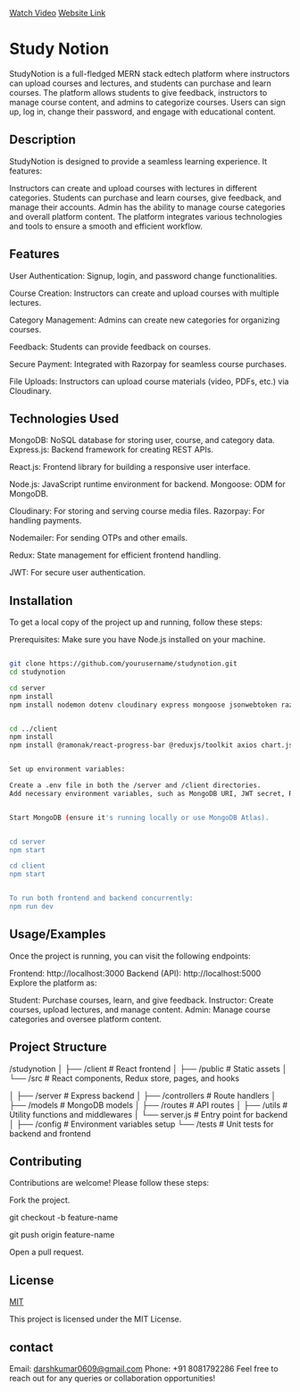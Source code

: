 
[Watch Video](https://www.dropbox.com/s/your-video-link)
[Website Link](https://darshstudynotion1718.vercel.app/)

# Study Notion

StudyNotion is a full-fledged MERN stack edtech platform where instructors can upload courses and lectures, and students can purchase and learn courses. The platform allows students to give feedback, instructors to manage course content, and admins to categorize courses. Users can sign up, log in, change their password, and engage with educational content.


## Description
StudyNotion is designed to provide a seamless learning experience. It features:

Instructors can create and upload courses with lectures in different categories.
Students can purchase and learn courses, give feedback, and manage their accounts.
Admin has the ability to manage course categories and overall platform content.
The platform integrates various technologies and tools to ensure a smooth and efficient workflow.
## Features

User Authentication: Signup, login, and password change functionalities.

Course Creation: Instructors can create and upload courses with multiple lectures.

Category Management: Admins can create new categories for organizing courses.

Feedback: Students can provide feedback on courses.

Secure Payment: Integrated with Razorpay for seamless course purchases.

File Uploads: Instructors can upload course materials (video, PDFs, etc.) via Cloudinary.


## Technologies Used

MongoDB: NoSQL database for storing user, course, and category data.
Express.js: Backend framework for creating REST APIs.

React.js: Frontend library for building a responsive user 
interface.

Node.js: JavaScript runtime environment for backend.
Mongoose: ODM for MongoDB.

Cloudinary: For storing and serving course media files.
Razorpay: For handling payments.

Nodemailer: For sending OTPs and other emails.

Redux: State management for efficient frontend handling.

JWT: For secure user authentication.
## Installation

To get a local copy of the project up and running, follow these steps:

Prerequisites:
Make sure you have Node.js installed on your machine.
```bash

git clone https://github.com/yourusername/studynotion.git
cd studynotion

cd server
npm install
npm install nodemon dotenv cloudinary express mongoose jsonwebtoken razorpay cookie-parser otp-generator nodemailer bcrypt cors express-fileupload concurrently


cd ../client
npm install
npm install @ramonak/react-progress-bar @reduxjs/toolkit axios chart.js concurrently copy-to-clipboard react react-chartjs-2 react-dom react-dropzone react-hook-form react-hot-toast react-icons react-markdown react-otp-input react-rating-stars-component react-redux react-router-dom react-scripts react-super-responsive-table react-toastify react-type-animation redux redux-toolkit swiper video-react web-vitals


Set up environment variables:

Create a .env file in both the /server and /client directories.
Add necessary environment variables, such as MongoDB URI, JWT secret, Razorpay API keys, and Cloudinary API credentials.


Start MongoDB (ensure it's running locally or use MongoDB Atlas).


cd server
npm start

cd client
npm start


To run both frontend and backend concurrently:
npm run dev

```
    
## Usage/Examples

Once the project is running, you can visit the following endpoints:

Frontend: http://localhost:3000
Backend (API): http://localhost:5000
Explore the platform as:

Student: Purchase courses, learn, and give feedback.
Instructor: Create courses, upload lectures, and manage content.
Admin: Manage course categories and oversee platform content.


## Project Structure

/studynotion
│
├── /client             # React frontend
│   ├── /public         # Static assets
│   └── /src            # React components, Redux store, pages, and hooks


│
├── /server             # Express backend
│   ├── /controllers    # Route handlers
│   ├── /models         # MongoDB models
│   ├── /routes         # API routes
│   ├── /utils          # Utility functions and middlewares
│   └── server.js       # Entry point for backend
│
├── /config             # Environment variables setup
└── /tests              # Unit tests for backend and frontend

## Contributing

Contributions are welcome! Please follow these steps:

Fork the project.

git checkout -b feature-name


git push origin feature-name


Open a pull request.





## License

[MIT](https://choosealicense.com/licenses/mit/)


This project is licensed under the MIT License.


## contact

Email: darshkumar0609@gmail.com
Phone: +91 8081792286
Feel free to reach out for any queries or collaboration opportunities!
